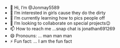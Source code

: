 - 👋 Hi, I’m @Jonmay5589
- 👀 I’m interested in girls cause they do the dirty 
- 🌱 I’m currently learning how to pics people off
- 💞️ I’m looking to collaborate on special projects😉
- 📫 How to reach me ...snap chat is jonathan691269
- 😄 Pronouns: ... man man man 
- ⚡ Fun fact: ... I am the fun fact

<!---
Jonmay5589/Jonmay5589 is a ✨ special ✨ repository because its `README.md` (this file) appears on your GitHub profile.
You can click the Preview link to take a look at your changes.
--->
